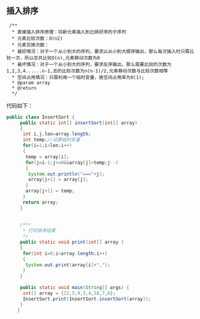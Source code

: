 ## 插入排序 
	 /** 
	  * 直接插入排序原理：将新元素插入到已排好序的子序列 
	  * 元素比较次数：O(n2) 
	  * 元素交换次数： 
	  * 最好情况：对于一个从小到大的序列，要求以从小到大顺序输出，那么每次插入时只需比较一次，所以总共比较O(n),元素移动次数为0 
	  * 最坏情况：对于一个从小到大的序列，要求反序输出，那么需要比较的次数为1,2,3,4......n-1,总的比较次数为n(n-1)/2,元素移动次数与比较次数相等 
	  * 空间占用情况：只需利用一个临时变量，故空间占用率为O(1); 
	  * @param array 
	  * @return 
	  */
代码如下：
```java  
public class InsertSort {  
	 public static int[] insertSort(int[] array)  
	 {  
	  int i,j,len=array.length;  
	  int temp;//设置临时变量  
	  for(i=1;i<len;i++)  
	  {  
	   temp = array[i];  
	   for(j=i-1;j>=0&&array[j]>temp;j--)
	   {  
		System.out.println("==="+j);
	    array[j+1] = array[j];  
	   }  
	   array[j+1] = temp;  
	  }  
	  return array;  
	 }  
	   
	   
	 /*** 
	  * 打印排序结果 
	  */  
	 public static void print(int[] array )  
	 {  
	  for(int i=0;i<array.length;i++)  
	  {  
	   System.out.print(array[i]+",");  
	  }  
	 }  
	   
	 public static void main(String[] args) {  
	  int[] array = {22,5,9,3,4,18,7,6};  
	  InsertSort.print(InsertSort.insertSort(array));  
	 }  
	}  
```
